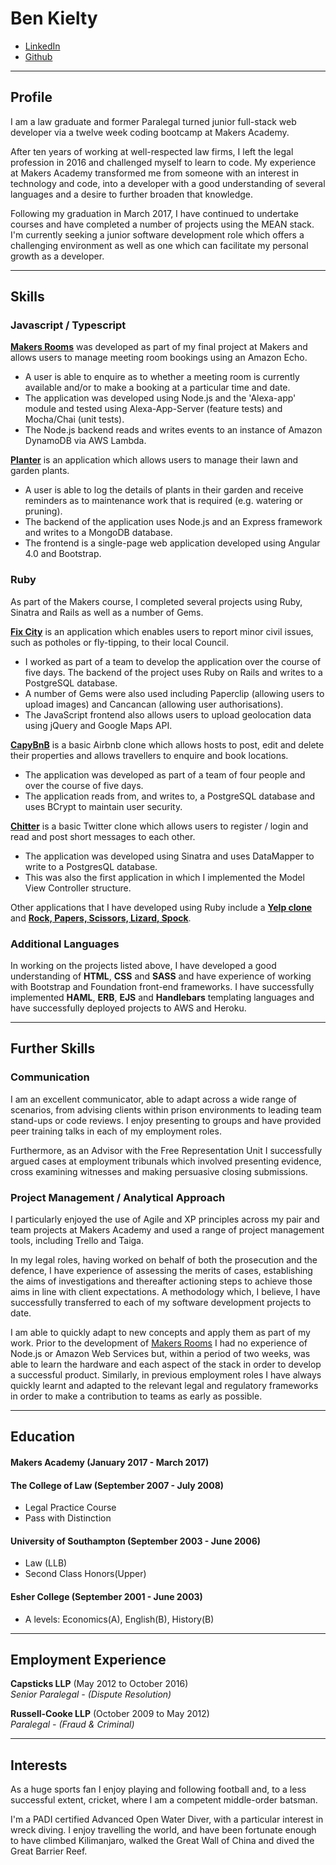 # **Ben Kielty**

* [LinkedIn](https://www.linkedin.com/in/benkielty/)
* [Github](https://github.com/bwk103)

---

## Profile

I am a law graduate and former Paralegal turned junior full-stack web developer via a twelve week coding bootcamp at Makers Academy.

After ten years of working at well-respected law firms, I left the legal profession in 2016 and challenged myself to learn to code. My experience at Makers Academy transformed me from someone with an interest in technology and code, into a developer with a good understanding of several languages and a desire to further broaden that knowledge.

Following my graduation in March 2017, I have continued to undertake courses and have completed a number of projects using the MEAN stack. I'm currently seeking a junior software development role which offers a challenging environment as well as one which can facilitate my personal growth as a developer.

----
## Skills

### Javascript / Typescript

**[Makers Rooms](https://github.com/sliute/AlexaBookEvent)** was developed as part of my final project at Makers and allows users to manage meeting room bookings using an Amazon Echo.
* A user is able to enquire as to whether a meeting room is currently available and/or to make a booking at a particular time and date.
* The application was developed using Node.js and the 'Alexa-app' module and tested using Alexa-App-Server (feature tests) and Mocha/Chai (unit tests).
* The Node.js backend reads and writes events to an instance of Amazon DynamoDB via AWS Lambda.

**[Planter](https://github.com/bwk103/planter)** is an application which allows users to manage their lawn and garden plants.
* A user is able to log the details of plants in their garden and receive reminders as to maintenance work that is required (e.g. watering or pruning).
* The backend of the application uses Node.js and an Express framework and writes to a MongoDB database.  
* The frontend is a single-page web application developed using Angular 4.0 and Bootstrap.

### Ruby

As part of the Makers course, I completed several projects using Ruby, Sinatra and Rails as well as a number of Gems.

**[Fix City](https://github.com/bwk103/fix-city-1)** is an application which enables users to report minor civil issues, such as potholes or fly-tipping, to their local Council.
* I worked as part of a team to develop the application over the course of five days. The backend of the project uses Ruby on Rails and writes to a PostgreSQL database.  
* A number of Gems were also used including Paperclip (allowing users to upload images) and Cancancan (allowing user authorisations).  
* The JavaScript frontend also allows users to upload geolocation data using jQuery and Google Maps API.   

**[CapyBnB](https://github.com/bwk103/byte4-makers-bnb)** is a basic Airbnb clone which allows hosts to post, edit and delete their properties and allows travellers to enquire and book locations.  
* The application was developed as part of a team of four people and over the course of five days.
* The application reads from, and writes to, a PostgreSQL database and uses BCrypt to maintain user security.

**[Chitter](https://github.com/bwk103/chitter-challenge)** is a basic Twitter clone which allows users to register / login and read and post short messages to each other.  
* The application was developed using Sinatra and uses DataMapper to write to a PostgresQL database.  
* This was also the first application in which I implemented the Model View Controller structure.

Other applications that I have developed using Ruby include a **[Yelp clone](https://github.com/bwk103/yelp_clone)** and **[Rock, Papers, Scissors, Lizard, Spock](https://github.com/bwk103/rps-challenge)**.

### Additional Languages
In working on the projects listed above, I have developed a good understanding of **HTML**, **CSS** and **SASS** and have experience of working with Bootstrap and Foundation front-end frameworks. I have successfully implemented **HAML**, **ERB**, **EJS** and **Handlebars** templating languages and have successfully deployed projects to AWS and Heroku.

------

## Further Skills

### Communication
I am an excellent communicator, able to adapt across a wide range of scenarios, from advising clients within prison environments to leading team stand-ups or code reviews. I enjoy presenting to groups and have provided peer training talks in each of my employment roles.  

Furthermore, as an Advisor with the Free Representation Unit I successfully argued cases at employment tribunals which involved presenting evidence, cross examining witnesses and making persuasive closing submissions.

### Project Management / Analytical Approach


I particularly enjoyed the use of Agile and XP principles across my pair and team projects at Makers Academy and used a range of project management tools, including Trello and Taiga.

In my legal roles, having worked on behalf of both the prosecution and the defence, I have experience of assessing the merits of cases, establishing the aims of investigations and thereafter actioning steps to achieve those aims in line with client expectations. A methodology which, I believe, I have successfully transferred to each of my software development projects to date.

I am able to quickly adapt to new concepts and apply them as part of my work. Prior to the development of [Makers Rooms](https://github.com/sliute/AlexaBookEvent) I had no experience of Node.js or Amazon Web Services but, within a period of two weeks, was able to learn the hardware and each aspect of the stack in order to develop a successful product. Similarly, in previous employment roles I have always quickly learnt and adapted to the relevant legal and regulatory frameworks in order to make a contribution to teams as early as possible.

-----

## Education

#### Makers Academy (January 2017 - March 2017)


#### The College of Law (September 2007 - July 2008)

- Legal Practice Course
- Pass with Distinction

#### University of Southampton (September 2003 - June 2006)

- Law (LLB)
- Second Class Honors(Upper)

#### Esher College (September 2001 - June 2003)

- A levels: Economics(A), English(B), History(B)

---

## Employment Experience

**Capsticks LLP** (May 2012 to October 2016)    
*Senior Paralegal - (Dispute Resolution)*  

**Russell-Cooke LLP** (October 2009 to May 2012)   
*Paralegal - (Fraud & Criminal)*

---

## Interests

As a huge sports fan I enjoy playing and following football and, to a less successful extent, cricket, where I am a competent middle-order batsman.

I'm a PADI certified Advanced Open Water Diver, with a particular interest in wreck diving.
I enjoy travelling the world, and have been fortunate enough to have climbed Kilimanjaro, walked the Great Wall of China and dived the Great Barrier Reef.
